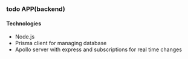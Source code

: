 ### todo APP(backend)

#### Technologies
- Node.js
- Prisma client for managing database
- Apollo server with express and subscriptions for real time changes
